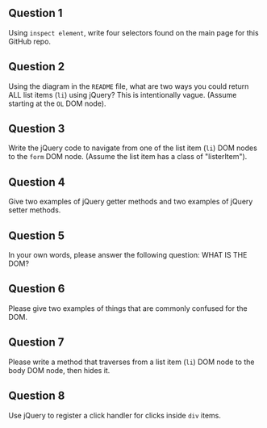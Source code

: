 ## Question 1

Using `inspect element`, write four selectors found on the main page for this
GitHub repo.

<!-- your answer starts here -->

<!-- your answer ends here -->

## Question 2

Using the diagram in the `README` file, what are two ways you could return ALL
list items (`li`) using jQuery? This is intentionally vague. (Assume starting
at the `OL` DOM node).

<!-- your answer starts here -->

<!-- your answer ends here -->

## Question 3

Write the jQuery code to navigate from one of the list item (`li`) DOM nodes to
the `form` DOM node. (Assume the list item has a class of "listerItem").

<!-- your answer starts here -->

<!-- your answer ends here -->

## Question 4

Give two examples of jQuery getter methods and two examples of jQuery setter
methods.

<!-- your answer starts here -->

<!-- your answer ends here -->

## Question 5

In your own words, please answer the following question: WHAT IS THE DOM?

<!-- your answer starts here -->

<!-- your answer ends here -->

## Question 6

Please give two examples of things that are commonly confused for the DOM.

<!-- your answer starts here -->

<!-- your answer ends here -->

## Question 7

Please write a method that traverses from a list item (`li`) DOM node to the
body DOM node, then hides it.

<!-- your answer starts here -->

<!-- your answer ends here -->

## Question 8

Use jQuery to register a click handler for clicks inside `div` items.

<!-- your answer starts here -->

<!-- your answer ends here -->
